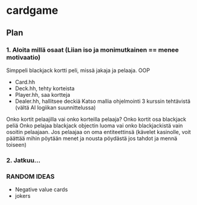 # cardgame

## Plan

### 1. Aloita millä osaat (Liian iso ja monimutkainen == menee motivaatio)
Simppeli blackjack kortti peli, missä jakaja ja pelaaja. OOP
- Card.hh
- Deck.hh, tehty korteista
- Player.hh, saa kortteja
- Dealer.hh, hallitsee deckiä
Katso mallia ohjelmointi 3 kurssin tehtävistä (vältä AI logiikan suunnittelussa)

Onko kortit pelaajilla vai onko korteilla pelaaja? Onko kortit osa blackjack peliä
Onko pelajaa blackjack objectin luoma vai onko blackjackistä vain osoitin pelaajaan.
Jos pelaajaa on oma entiteettinsä (kävelet kasinolle, voit päättää mihin pöytään 
menet ja nousta pöydästä jos tahdot ja mennä toiseen)

### 2. Jatkuu...






### RANDOM IDEAS
- Negative value cards
- jokers
